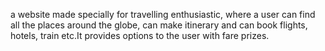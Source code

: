 a website made specially for travelling enthusiastic, where a user can find all the places around the globe, can make itinerary
and can book flights, hotels, train etc.It provides options to the user with fare prizes.
